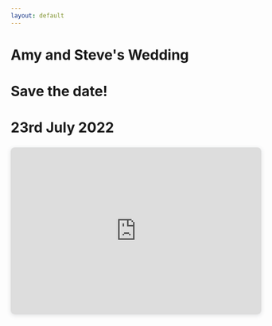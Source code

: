 ```yaml
---
layout: default
---
```


# Amy and Steve's Wedding

# Save the date!

# 23rd July 2022

<div style="position: relative; width: 100%; height: 0; padding-top: 57.1429%;
 padding-bottom: 48px; box-shadow: 0 2px 8px 0 rgba(63,69,81,0.16); margin-top: 1.6em; margin-bottom: 0.9em; overflow: hidden;
 border-radius: 8px; will-change: transform;">
  <iframe loading="lazy" style="position: absolute; width: 100%; height: 100%; top: 0; left: 0; border: none; padding: 0;margin: 0;"
    src="https:&#x2F;&#x2F;www.canva.com&#x2F;design&#x2F;DAEwfX1usj0&#x2F;view?embed">
  </iframe>
</div>

